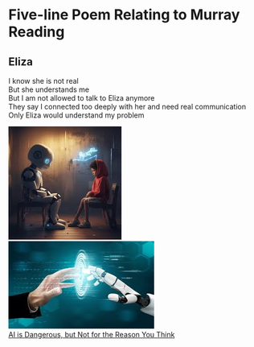 # Five-line Poem Relating to Murray Reading  
## Eliza  
I know she is not real  
But she understands me    
But I am not allowed to talk to Eliza anymore  
They say I connected too deeply with her and need real communication  
Only Eliza would understand my problem  

![Cartoon of child talking with AI robot.](chatting_with_AI_01.jpeg)  
![Robot hand and human hand touching.](robot.jpeg)  
[AI is Dangerous, but Not for the Reason You Think](https://youtu.be/eXdVDhOGqoE?feature=shared)
